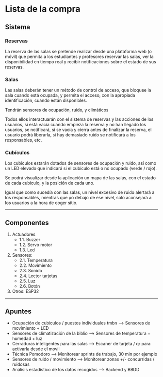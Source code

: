 # Lista de la compra

## Sistema

### Reservas

La reserva de las salas se pretende realizar desde una plataforma web (o móvil)
que permita a los estudiantes y profesores reservar las salas, ver la disponibilidad
en tiempo real y recibir notificaciones sobre el estado de sus reservas.

### Salas

Las salas deberán tener un método de control de acceso, que bloquee la sala cuando
está ocupada, y permita el acceso, con la apropiada identificación, cuando están
disponibles.

Tendrán sensores de ocupación, ruido, y climáticos

Todos ellos interactuarán con el sistema de reservas y las acciones de los usuarios,
si está vacía cuando empieza la reserva y no han llegado los usuarios, se notificará,
si se vacía y cierra antes de finalizar la reserva, el usuario podrá liberarla,
si hay demasiado ruido se notificará a los responsables, etc.

### Cubículos

Los cubículos estarán dotados de sensores de ocupación y ruido, así como un LED
elevado que indicará si el cubículo está o no ocupado (verde / rojo).

Se podrá visualizar desde la aplicación un mapa de las salas, con el estado de cada
cubículo, y la posición de cada uno.

Igual que como sucedía con las salas, un nivel excesivo de ruido alertará a los
responsables, mientras que po debajo de ese nivel, solo aconsejará a los usuarios
a la hora de coger sitio.

---

## Componentes

1. Actuadores
   * 1.1. Buzzer
   * 1.2. Servo motor
   * 1.3. Led
2. Sensores:
   * 2.1. Temperatura
   * 2.2. Movimiento
   * 2.3. Sonido
   * 2.4. Lector tarjetas
   * 2.5. Luz
   * 2.6. Botón
3. Otros: ESP32

---

## Apuntes

* Ocupación de cubículos / puestos individuales tmbn
   --> Sensores de movimiento + LED
* Sensores de climatización de la biblio
   --> Sensores de temperatura + humedad + luz
* Cerraduras inteligentes para las salas
   --> Escaner de tarjeta / qr para activarla desde el movil
* Técnica Pomodoro
   --> Monitorear sprints de trabajo, 30 min por ejemplo
* Sensores de ruido / movimiento
   --> Monitorear zonas +/- concurridas / ruidosas
* Análisis estadístico de los datos recogidos
   --> Backend y BBDD
